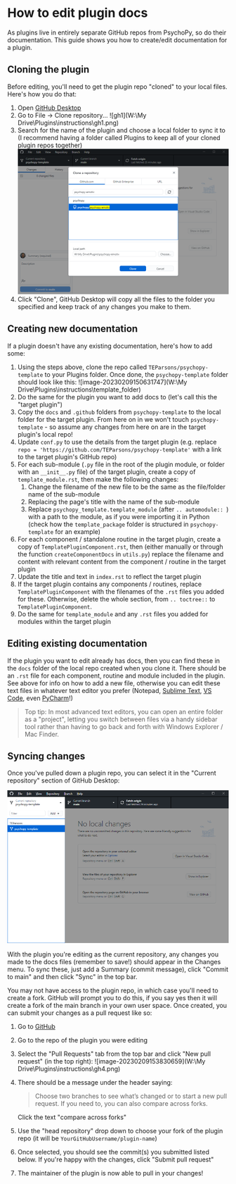 # How to edit plugin docs

As plugins live in entirely separate GitHub repos from PsychoPy, so do their documentation. This guide shows you how to create/edit documentation for a plugin.

## Cloning the plugin

Before editing, you'll need to get the plugin repo "cloned" to your local files. Here's how you do that:

1. Open [GitHub Desktop](https://desktop.github.com/)
2. Go to File -> Clone repository...
   ![gh1](W:\My Drive\Plugins\instructions\gh1.png)
3. Search for the name of the plugin and choose a local folder to sync it to (I recommend having a folder called Plugins to keep all of your cloned plugin repos together)
   ![image-20230209150149221](gh2.png)
4. Click "Clone", GitHub Desktop will copy all the files to the folder you specified and keep track of any changes you make to them.

## Creating new documentation

If a plugin doesn't have any existing documentation, here's how to add some:

1) Using the steps above, clone the repo called `TEParsons/psychopy-template` to your Plugins folder. Once done, the `psychopy-template` folder should look like this:
   ![image-20230209150631747](W:\My Drive\Plugins\instructions\template_folder)
2) Do the same for the plugin you want to add docs to (let's call this the "target plugin")
3) Copy the `docs` and `.github` folders from `psychopy-template` to the local folder for the target plugin. From here on in we won't touch `psychopy-template` - so assume any changes from here on are in the target plugin's local repo!
4) Update `conf.py` to use the details from the target plugin (e.g. replace `repo = 'https://github.com/TEParsons/psychopy-template'` with a link to the target plugin's GitHub repo)
5) For each sub-module (`.py` file in the root of the plugin module, or folder with an `__init__.py` file) of the target plugin, create a copy of `template_module.rst`, then make the following changes:
   1) Change the filename of the new file to be the same as the file/folder name of the sub-module
   2) Replacing the page's title with the name of the sub-module
   3) Replace `psychopy_template.template_module` (after `.. automodule:: `) with a path to the module, as if you were importing it in Python (check how the `template_package` folder is structured in `psychopy-template` for an example)
6) For each component / standalone routine in the target plugin, create a copy of `TemplatePluginComponent.rst`, then (either manually or through the function `createComponentDocs` in `utils.py`) replace the filename and content with relevant content from the component / routine in the target plugin
7) Update the title and text in `index.rst` to reflect the target plugin
8) If the target plugin contains any components / routines, replace `TemplatePluginComponent` with the filenames of the `.rst` files you added for these. Otherwise, delete the whole section, from `.. toctree::` to `TemplatePluginComponent`.
9) Do the same for `template_module` and any `.rst` files you added for modules within the target plugin

## Editing existing documentation

If the plugin you want to edit already has docs, then you can find these in the `docs` folder of the local repo created when you clone it. There should be an `.rst` file for each component, routine and module included in the plugin. See above for info on how to add a new file, otherwise you can edit these text files in whatever text editor you prefer (Notepad, [Sublime Text](https://www.sublimetext.com/), [VS Code](https://code.visualstudio.com/), even [PyCharm](https://www.jetbrains.com/pycharm/)!)

> Top tip: In most advanced text editors, you can open an entire folder as a "project", letting you switch between files via a handy sidebar tool rather than having to go back and forth with Windows Explorer / Mac Finder.

## Syncing changes

Once you've pulled down a plugin repo, you can select it in the "Current repository" section of GitHub Desktop:

![image-20230209153333323](gh3.png)

With the plugin you're editing as the current repository, any changes you made to the docs files (remember to save!) should appear in the Changes menu. To sync these, just add a Summary (commit message), click "Commit to main" and then click "Sync" in the top bar.

You may not have access to the plugin repo, in which case you'll need to create a fork. GitHub will prompt you to do this, if you say yes then it will create a fork of the main branch in your own user space. Once created, you can submit your changes as a pull request like so:

1. Go to [GitHub](github.com)

2. Go to the repo of the plugin you were editing

3. Select the "Pull Requests" tab from the top bar and click "New pull request" (in the top right):
   ![image-20230209153830659](W:\My Drive\Plugins\instructions\gh4.png)

4. There should be a message under the header saying:

   > Choose two branches to see what’s changed or to start a new pull request. If you need to, you can also compare across forks.

   Click the text "compare across forks"

5. Use the "head repository" drop down to choose your fork of the plugin repo (it will be `YourGitHubUsername/plugin-name`)

6. Once selected, you should see the commit(s) you submitted listed below. If you're happy with the changes, click "Submit pull request"

7. The maintainer of the plugin is now able to pull in your changes!